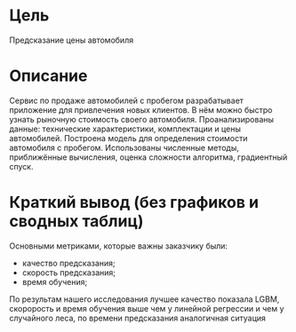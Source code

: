 # Цель
Предсказание цены автомобиля


# Описание

Сервис по продаже автомобилей с пробегом разрабатывает приложение для привлечения новых клиентов. В нём можно быстро узнать рыночную стоимость своего автомобиля. Проанализированы данные: технические характеристики, комплектации и цены автомобилей. Построена модель для определения стоимости автомобиля с пробегом. Использованы численные методы, приближённые вычисления, оценка сложности алгоритма, градиентный спуск.

# Краткий вывод (без графиков и сводных таблиц)
Основными метриками, которые важны заказчику были:
- качество предсказания;
- скорость предсказания;
- время обучения;

По результам нашего исследования лучшее качество показала LGBM, скорорость и время обучения выше чем у линейной регрессии и чем у случайного леса, по времени предсказания аналогичная ситуация

